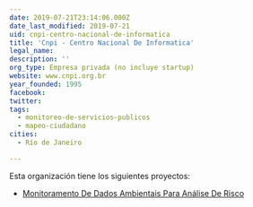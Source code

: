 ```yaml
---
date: 2019-07-21T23:14:06.000Z
date_last_modified: 2019-07-21
uid: cnpi-centro-nacional-de-informatica
title: 'Cnpi - Centro Nacional De Informatica'
legal_name: 
description: ''
org_type: Empresa privada (no incluye startup)
website: www.cnpi.org.br
year_founded: 1995
facebook: 
twitter: 
tags:
  - monitoreo-de-servicios-publicos
  - mapeo-ciudadano
cities: 
  - Río de Janeiro

---
```


Esta organización tiene los siguientes proyectos:

- [Monitoramento De Dados Ambientais Para Análise De Risco](/proyectos/monitoramento-de-dados-ambientais-para-analise-de-risco)
